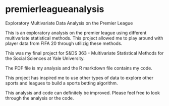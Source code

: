 # premierleagueanalysis
Exploratory Multivariate Data Analysis on the Premier League

This is an exploratory analysis on the premier league using different multivariate statistical methods. This project allowed me to play around with player data from FIFA 20 through utilizig these methods. 

This was my final project for S&DS 363 - Multivariate Statistical Methods for the Social Sciences at Yale University. 

The PDF file is my analysis and the R markdown file contains my code. 

This project has inspired me to use other types of data to explore other sports and leagues to build a sports betting algorithm. 

This analysis and code can definitely be improved. Please feel free to look through the analysis or the code. 
